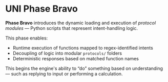 # UNI Phase Bravo

**Phase Bravo** introduces the dynamic loading and execution of *protocol modules* — Python scripts that represent intent-handling logic.

This phase enables:
- Runtime execution of functions mapped to regex-identified intents
- Decoupling of logic into modular `protocols/` folders
- Deterministic responses based on matched function names

This begins the engine's ability to “do” something based on understanding — such as replying to input or performing a calculation.
